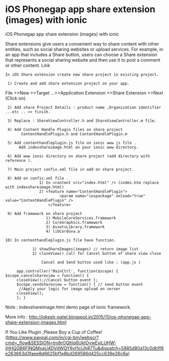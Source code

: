 # iOS Phonegap app share extension (images) with ionic


iOS Phonegap app share extension (images) with ionic


Share extensions give users a convenient way to share content with other entities, such as social sharing websites or upload services. For example, in an app that includes a Share button, users can choose a Share extension that represents a social sharing website and then use it to post a comment or other content.  Link

    In iOS Share extension create new share project in existing project.

     1) Create and add share extension project on your app.
     
File >>New >>Target ...>>Application Extension >>Share Extension >>Next (Click on).

     2) Add share Project Details : product name ,Organization identifier ...etc .. >> finish.

     3) Replace : ShareViewController.h and ShareViewController.m file.
      
     4) Add Content Handle Plugin files on share project 
           ContentHandlePlugin.h and ContentHandlePlugin.m
        
     5) Add contenthandleplugin.js file on ionic www js file . 
          Add indexshareimage.html on your ionic www directory.

     6) Add www ionic directory on share project (add directory with reference ).

     7) Main project confix.xml file in add on share project.
 
     8) Add on confix.xml file .
                   1) In <content src="index.html" /> (index.htm replace with indexshareimage.html)
                   2) <feature name="ContentHandlePlugin"> 
                            <param name="ios­package" onload="true" value="ContentHandlePlugin" /> 
                       </feature> 

     9) Add framework on share project 
                      1) MobileCoreServices.framework 
                      2) CoreGraphics.framework
                      3) AssetsLibrary.framework 
                      4) libCordova.a 

    10) In contenthandleplugin.js file have function.

                1) showShareImages(images) // return image list
                2) closeView() call for Cancel button of share view close 
           
                    Cancel and Send button used like : (app.js ) 
        
         app.controller('MainCtrl', function($scope) { $scope.cancelshareview = function() {
         closeView();//Cancel button event };
         $scope.sendshareview = function() { // send button event
          //Apply your logic for image upload on server
         closeView();
         }; }
       

 Note : indexshareimage.html demo page of ionic framework.

More info : http://lokesh-patel.blogspot.in/2015/11/ios-phonegap-app-share-extension-images.html

If You Like Plugin ,Please Buy a Cup of Coffee! (https://www.paypal.com/in/cgi-bin/webscr?cmd=_flow&SESSION=tm8rOQltlq6UktOywExjLUHW-iHHQGB6FINQMxaU4DVdWQY6vt1cIJh87Tu&dispatch=5885d80a13c0db1f8e263663d3faee8d6625bf1e8bd269586d425cc639e26c6a)
